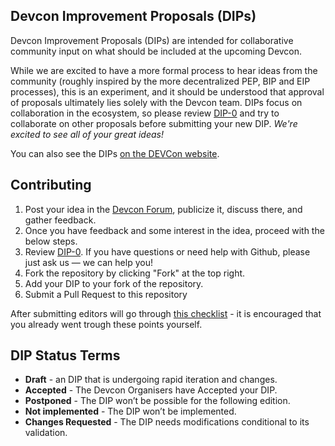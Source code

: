 ## Devcon Improvement Proposals (DIPs)

Devcon Improvement Proposals (DIPs) are intended for collaborative community input on what should be included at the upcoming Devcon. 

While we are excited to have a more formal process to hear ideas from the community (roughly inspired by the more decentralized PEP, BIP and EIP processes), this is an experiment, and it should be understood that approval of proposals ultimately lies solely with the Devcon team. DIPs focus on collaboration in the ecosystem, so please review [DIP-0](DIPs/DIP-0.md) and try to collaborate on other proposals before submitting your new DIP. *We're excited to see all of your great ideas!*

You can also see the DIPs [on the DEVCon website](https://www.devcon.org/en/#contribute).
 
 
## Contributing

1. Post your idea in the [Devcon Forum](https://forum.devcon.org/), publicize it, discuss there, and gather feedback.
2. Once you have feedback and some interest in the idea, proceed with the below steps.
3. Review [DIP-0](DIPs/DIP-0.md). If you have questions or need help with Github, please just ask us — we can help you!
4. Fork the repository by clicking "Fork" at the top right.
5. Add your DIP to your fork of the repository.
6. Submit a Pull Request to this repository

After submitting editors will go through [this checklist](checklist.md) - it is encouraged that you already went trough these points yourself.

## DIP Status Terms

 * **Draft** - an DIP that is undergoing rapid iteration and changes.
 * **Accepted** - The Devcon Organisers have Accepted your DIP.
 * **Postponed** - The DIP won’t be possible for the following edition.
 * **Not implemented** - The DIP won’t be implemented.
 * **Changes Requested** - The DIP needs modifications conditional to its validation.
